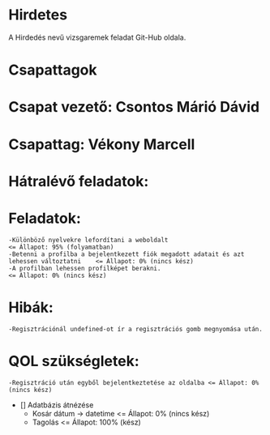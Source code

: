 # Hirdetes
A Hirdedés nevű vizsgaremek feladat Git-Hub oldala.

##

# Csapattagok


# Csapat vezető: Csontos Márió Dávid

# Csapattag: Vékony Marcell

##

# Hátralévő feladatok:

  # Feladatok:

    -Különböző nyelvekre lefordítani a weboldalt                                              <= Állapot: 95% (folyamatban)
    -Betenni a profilba a bejelentkezett fiók megadott adatait és azt lehessen változtatni    <= Állapot: 0% (nincs kész)
    -A profilban lehessen profilképet berakni.                                                <= Állapot: 0% (nincs kész)

  # Hibák:
    
    -Regisztrációnál undefined-ot ír a regisztrációs gomb megnyomása után.

  # QOL szükségletek:

    -Regisztráció után egyből bejelentkeztetése az oldalba <= Állapot: 0% (nincs kész)

- [] Adatbázis átnézése 
  - Kosár dátum -> datetime   <= Állapot: 0% (nincs kész)
  - Tagolás                     <= Állapot: 100% (kész)